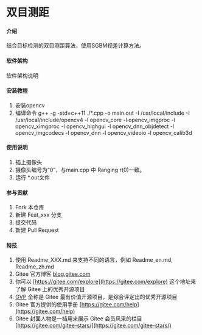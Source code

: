 # 双目测距

#### 介绍
结合目标检测的双目测距算法，使用SGBM视差计算方法。

#### 软件架构
软件架构说明


#### 安装教程

1.  安装opencv
2.  编译命令  g++ -g -std=c++11 ./*.cpp -o main.out -I /usr/local/include -I /usr/local/include/opencv4 -l opencv_core -l opencv_imgproc -l opencv_ximgproc -l opencv_highgui -l opencv_dnn_objdetect -l opencv_imgcodecs -l opencv_dnn -l opencv_videoio -l opencv_calib3d

#### 使用说明

1.  插上摄像头
2.  摄像头编号为“0”，与main.cpp 中 Ranging r(0)一致。
3.  运行 *.out文件

#### 参与贡献

1.  Fork 本仓库
2.  新建 Feat_xxx 分支
3.  提交代码
4.  新建 Pull Request


#### 特技

1.  使用 Readme\_XXX.md 来支持不同的语言，例如 Readme\_en.md, Readme\_zh.md
2.  Gitee 官方博客 [blog.gitee.com](https://blog.gitee.com)
3.  你可以 [https://gitee.com/explore](https://gitee.com/explore) 这个地址来了解 Gitee 上的优秀开源项目
4.  [GVP](https://gitee.com/gvp) 全称是 Gitee 最有价值开源项目，是综合评定出的优秀开源项目
5.  Gitee 官方提供的使用手册 [https://gitee.com/help](https://gitee.com/help)
6.  Gitee 封面人物是一档用来展示 Gitee 会员风采的栏目 [https://gitee.com/gitee-stars/](https://gitee.com/gitee-stars/)
